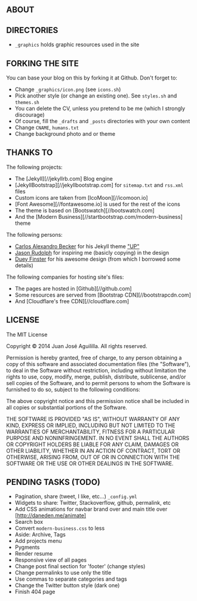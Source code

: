 
ABOUT
-----


DIRECTORIES
-----------

* `_graphics` holds graphic resources used in the site


FORKING THE SITE
----------------

You can base your blog on this by forking it at Github. Don't forget to:

* Change `_graphics/icon.png` (see `icons.sh`)
* Pick another style (or change an existing one). See `styles.sh` and `themes.sh`
* You can delete the CV, unless you pretend to be me (which I strongly discourage)
* Of course, fill the `_drafts` and `_posts` directories with your own content
* Change `CNAME`, `humans.txt`
* Change background photo and or theme


THANKS TO
---------

The following projects:

* The [Jekyll][//jekyllrb.com] Blog engine
* [JekyllBootstrap][//jekyllbootstrap.com] for `sitemap.txt` and `rss.xml` files
* Custom icons are taken from [IcoMoon][//icomoon.io]
* [Font Awesome][//fontawesome.io] is used for the rest of the icons
* The theme is based on [Bootswatch][//bootswatch.com]
* And the [Modern Business][//startbootstrap.com/modern-business] theme

The following persons:

* [Carlos Alexandro Becker][calexandro] for his Jekyll theme ["UP"][up]
* [Jason Rudolph][jrudolph] for inspiring me (basicly copying) in the design
* [Duey Finster][dfinster] for his awesome design (from which I borrowed some details)

The following companies for hosting site's files:

* The pages are hosted in [Github][//github.com]
* Some resources are served from [Bootstrap CDN][//bootstrapcdn.com]
* And [Cloudflare's free CDN][//cloudflare.com]

[calexandro]: //carlosbecker.com/
[up]: //github.com/caarlos0/up
[jrudolph]: //jasonrudolph.com
[dfinster]: //www.dueyfinster.com


LICENSE
-------

The MIT License

Copyright © 2014 Juan José Aguililla. All rights reserved.

Permission is hereby granted, free of charge, to any person obtaining a copy
of this software and associated documentation files (the "Software"), to deal
in the Software without restriction, including without limitation the rights
to use, copy, modify, merge, publish, distribute, sublicense, and/or sell
copies of the Software, and to permit persons to whom the Software is
furnished to do so, subject to the following conditions:

The above copyright notice and this permission notice shall be included in
all copies or substantial portions of the Software.

THE SOFTWARE IS PROVIDED "AS IS", WITHOUT WARRANTY OF ANY KIND, EXPRESS OR
IMPLIED, INCLUDING BUT NOT LIMITED TO THE WARRANTIES OF MERCHANTABILITY,
FITNESS FOR A PARTICULAR PURPOSE AND NONINFRINGEMENT. IN NO EVENT SHALL THE
AUTHORS OR COPYRIGHT HOLDERS BE LIABLE FOR ANY CLAIM, DAMAGES OR OTHER
LIABILITY, WHETHER IN AN ACTION OF CONTRACT, TORT OR OTHERWISE, ARISING FROM,
OUT OF OR IN CONNECTION WITH THE SOFTWARE OR THE USE OR OTHER DEALINGS IN
THE SOFTWARE.


PENDING TASKS (TODO)
--------------------

  * Pagination, share (tweet, I like, etc...) `_config.yml`
  * Widgets to share: Twitter, Stackoverflow, github, permalink, etc
  * Add CSS animations for navbar brand over and main title over [http://daneden.me/animate]
  * Search box
  * Convert `modern-business.css` to less
  * Aside: Archive, Tags
  * Add projects menu
  * Pygments
  * Render resume
  * Responsive view of all pages
  * Change post final section for 'footer' (change styles)
  * Change permalinks to use only the title
  * Use commas to separate categories and tags
  * Change the Twitter button style (dark one)
  * Finish 404 page
